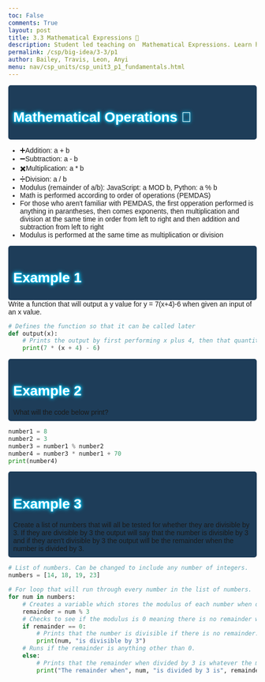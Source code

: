 ```yaml
---
toc: False
comments: True
layout: post
title: 3.3 Mathematical Expressions 🔣
description: Student led teaching on  Mathematical Expressions. Learn how mathematical expressions involve using arithmetic operators (like addition, subtraction, multiplication, and division) to perform calculations
permalink: /csp/big-idea/3-3/p1
author: Bailey, Travis, Leon, Anyi
menu: nav/csp_units/csp_unit3_p1_fundamentals.html
---
```


<style>
    .left-pattern, .right-pattern {
        position: fixed;
        top: 0;
        width: 200px;
        height: 100%;
        background-image: url('https://cdn.pixabay.com/photo/2022/11/02/22/25/background-7566164_1280.jpg');
        background-repeat: no-repeat;
        background-size: cover;
        z-index: -1;
    }
    .left-pattern {
        left: 0;
    }
    .right-pattern {
        right: 0;
    }
    .wtv {
    background-color: #1e3d59;
    padding: 10px;
    border-radius: 5px;
    }
    body {
        font-family: 'Comic Sans MS', cursive, sans-serif;
    }
    h1 {
             color: #ffffff;  
            text-shadow: 
                0 0 3px #00ccff,  
                0 0 6px #00ccff, 
                0 0 10px #00ccff;
        }
</style>


<div class="wtv">
<h1>Mathematical Operations 🔣</h1>
</div>

- ➕Addition: a + b 
- ➖Subtraction: a - b
- ✖️Multiplication: a * b
- ➗Division: a / b
- Modulus (remainder of a/b): JavaScript: a MOD b, Python: a % b
- Math is performed according to order of operations (PEMDAS)
- For those who aren't familiar with PEMDAS, the first opperation performed is anything in parantheses, then comes exponents, then multiplication and division at the same time in order from left to right and then addition and subtraction from left to right
- Modulus is performed at the same time as multiplication or division




<div class="wtv">
<h1>Example 1</h1>
</div>
Write a function that will output a y value for y = 7(x+4)-6 when given an input of an x value. 



```python
# Defines the function so that it can be called later
def output(x):
    # Prints the output by first performing x plus 4, then that quantity times 7 and finally subtracting 6 from that answer.
    print(7 * (x + 4) - 6)
```

<div class="wtv">
<h1>Example 2</h1>
What will the code below print?
</div>


```python
number1 = 8
number2 = 3
number3 = number1 % number2
number4 = number3 * number1 + 70
print(number4)
```

<div class="wtv">
<h1>Example 3</h1>
Create a list of numbers that will all be tested for whether they are divisible by 3. If they are divisible by 3 the output will say that the number is divisible by 3 and if they aren't divisible by 3 the output will be the remainder when the number is divided by 3.
</div>


```python
# List of numbers. Can be changed to include any number of integers.
numbers = [14, 18, 19, 23]

# For loop that will run through every number in the list of numbers.
for num in numbers:
    # Creates a variable which stores the modulus of each number when divided by 3.
    remainder = num % 3
    # Checks to see if the modulus is 0 meaning there is no remainder when divided.
    if remainder == 0:
        # Prints that the number is divisible if there is no remainder.
        print(num, "is divisible by 3")
    # Runs if the remainder is anything other than 0.
    else:
        # Prints that the remainder when divided by 3 is whatever the modulus was stored as.
        print("The remainder when", num, "is divided by 3 is", remainder)
```
